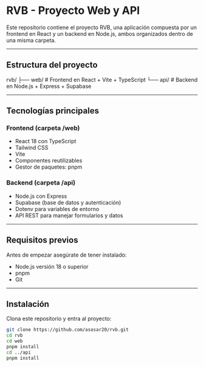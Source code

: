 # RVB - Proyecto Web y API

Este repositorio contiene el proyecto RVB, una aplicación compuesta por un frontend en React y un backend en Node.js, ambos organizados dentro de una misma carpeta.

---

## Estructura del proyecto

rvb/
├── web/ # Frontend en React + Vite + TypeScript
└── api/ # Backend en Node.js + Express + Supabase

---

## Tecnologías principales

### Frontend (carpeta /web)
- React 18 con TypeScript
- Tailwind CSS
- Vite
- Componentes reutilizables
- Gestor de paquetes: pnpm

### Backend (carpeta /api)
- Node.js con Express
- Supabase (base de datos y autenticación)
- Dotenv para variables de entorno
- API REST para manejar formularios y datos

---

## Requisitos previos

Antes de empezar asegúrate de tener instalado:

- Node.js versión 18 o superior  
- pnpm  
- Git  

---

## Instalación

Clona este repositorio y entra al proyecto:

```bash
git clone https://github.com/asosar20/rvb.git
cd rvb
cd web
pnpm install
cd ../api
pnpm install

